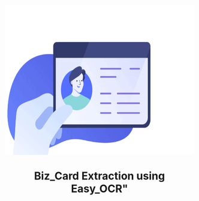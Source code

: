 <img align="top" height = 400 alt="Coding" width="950" src="media/ocr_bg.gif">

<h1 align="center">Biz_Card Extraction using Easy_OCR"</h1>


